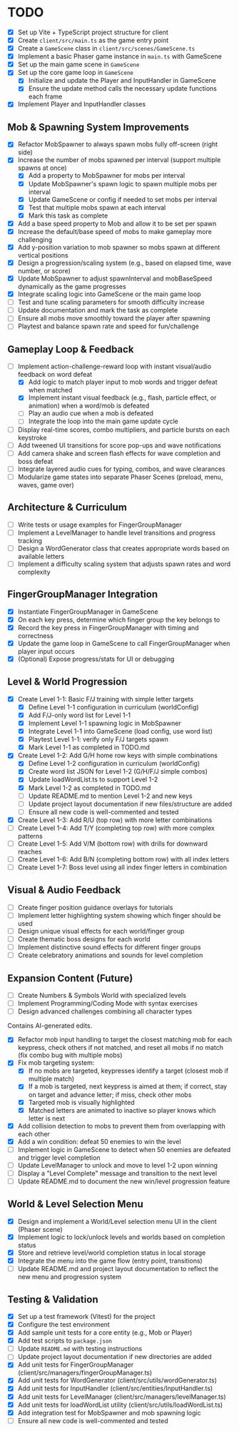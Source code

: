 # TODO

- [x] Set up Vite + TypeScript project structure for client
- [x] Create `client/src/main.ts` as the game entry point
- [x] Create a `GameScene` class in `client/src/scenes/GameScene.ts`
- [x] Implement a basic Phaser game instance in `main.ts` with GameScene
- [x] Set up the main game scene in `GameScene`
- [x] Set up the core game loop in `GameScene`
  - [x] Initialize and update the Player and InputHandler in GameScene
  - [x] Ensure the update method calls the necessary update functions each frame
- [x] Implement Player and InputHandler classes

## Mob & Spawning System Improvements

- [x] Refactor MobSpawner to always spawn mobs fully off-screen (right side)
- [x] Increase the number of mobs spawned per interval (support multiple spawns at once)
  - [x] Add a property to MobSpawner for mobs per interval
  - [x] Update MobSpawner's spawn logic to spawn multiple mobs per interval
  - [x] Update GameScene or config if needed to set mobs per interval
  - [x] Test that multiple mobs spawn at each interval
  - [x] Mark this task as complete
- [x] Add a base speed property to Mob and allow it to be set per spawn
- [x] Increase the default/base speed of mobs to make gameplay more challenging
- [x] Add y-position variation to mob spawner so mobs spawn at different vertical positions
- [x] Design a progression/scaling system (e.g., based on elapsed time, wave number, or score)
- [x] Update MobSpawner to adjust spawnInterval and mobBaseSpeed dynamically as the game progresses
- [x] Integrate scaling logic into GameScene or the main game loop
- [ ] Test and tune scaling parameters for smooth difficulty increase
- [ ] Update documentation and mark the task as complete
- [ ] Ensure all mobs move smoothly toward the player after spawning
- [ ] Playtest and balance spawn rate and speed for fun/challenge

## Gameplay Loop & Feedback

- [ ] Implement action-challenge-reward loop with instant visual/audio feedback on word defeat
  - [x] Add logic to match player input to mob words and trigger defeat when matched
  - [x] Implement instant visual feedback (e.g., flash, particle effect, or animation) when a word/mob is defeated
  - [ ] Play an audio cue when a mob is defeated
  - [ ] Integrate the loop into the main game update cycle
- [ ] Display real-time scores, combo multipliers, and particle bursts on each keystroke
- [ ] Add tweened UI transitions for score pop-ups and wave notifications
- [ ] Add camera shake and screen flash effects for wave completion and boss defeat
- [ ] Integrate layered audio cues for typing, combos, and wave clearances
- [ ] Modularize game states into separate Phaser Scenes (preload, menu, waves, game over)

## Architecture & Curriculum

- [ ] Write tests or usage examples for FingerGroupManager
- [ ] Implement a LevelManager to handle level transitions and progress tracking
- [ ] Design a WordGenerator class that creates appropriate words based on available letters
- [ ] Implement a difficulty scaling system that adjusts spawn rates and word complexity

## FingerGroupManager Integration

- [x] Instantiate FingerGroupManager in GameScene
- [x] On each key press, determine which finger group the key belongs to
- [x] Record the key press in FingerGroupManager with timing and correctness
- [x] Update the game loop in GameScene to call FingerGroupManager when player input occurs
- [x] (Optional) Expose progress/stats for UI or debugging

## Level & World Progression

- [x] Create Level 1-1: Basic F/J training with simple letter targets
  - [x] Define Level 1-1 configuration in curriculum (worldConfig)
  - [x] Add F/J-only word list for Level 1-1
  - [x] Implement Level 1-1 spawning logic in MobSpawner
  - [x] Integrate Level 1-1 into GameScene (load config, use word list)
  - [x] Playtest Level 1-1: verify only F/J targets spawn
  - [x] Mark Level 1-1 as completed in TODO.md
- [x] Create Level 1-2: Add G/H home row keys with simple combinations
  - [x] Define Level 1-2 configuration in curriculum (worldConfig)
  - [x] Create word list JSON for Level 1-2 (G/H/F/J simple combos)
  - [x] Update loadWordList.ts to support Level 1-2
  - [x] Mark Level 1-2 as completed in TODO.md
  - [ ] Update README.md to mention Level 1-2 and new keys
  - [ ] Update project layout documentation if new files/structure are added
  - [ ] Ensure all new code is well-commented and tested
- [x] Create Level 1-3: Add R/U (top row) with more letter combinations
- [ ] Create Level 1-4: Add T/Y (completing top row) with more complex patterns
- [ ] Create Level 1-5: Add V/M (bottom row) with drills for downward reaches
- [ ] Create Level 1-6: Add B/N (completing bottom row) with all index letters
- [ ] Create Level 1-7: Boss level using all index finger letters in combination

## Visual & Audio Feedback

- [ ] Create finger position guidance overlays for tutorials
- [ ] Implement letter highlighting system showing which finger should be used
- [ ] Design unique visual effects for each world/finger group
- [ ] Create thematic boss designs for each world
- [ ] Implement distinctive sound effects for different finger groups
- [ ] Create celebratory animations and sounds for level completion

## Expansion Content (Future)

- [ ] Create Numbers & Symbols World with specialized levels
- [ ] Implement Programming/Coding Mode with syntax exercises
- [ ] Design advanced challenges combining all character types

Contains AI-generated edits.

- [x] Refactor mob input handling to target the closest matching mob for each keypress, check others if not matched, and reset all mobs if no match (fix combo bug with multiple mobs)
- [x] Fix mob targeting system:
  - [x] If no mobs are targeted, keypresses identify a target (closest mob if multiple match)
  - [x] If a mob is targeted, next keypress is aimed at them; if correct, stay on target and advance letter; if miss, check other mobs
  - [x] Targeted mob is visually highlighted
  - [x] Matched letters are animated to inactive so player knows which letter is next
- [x] Add collision detection to mobs to prevent them from overlapping with each other
- [x] Add a win condition: defeat 50 enemies to win the level
- [ ] Implement logic in GameScene to detect when 50 enemies are defeated and trigger level completion
- [ ] Update LevelManager to unlock and move to level 1-2 upon winning
- [ ] Display a "Level Complete" message and transition to the next level
- [ ] Update README.md to document the new win/level progression feature

## World & Level Selection Menu

- [x] Design and implement a World/Level selection menu UI in the client (Phaser scene)
- [x] Implement logic to lock/unlock levels and worlds based on completion status
- [x] Store and retrieve level/world completion status in local storage
- [x] Integrate the menu into the game flow (entry point, transitions)
- [ ] Update README.md and project layout documentation to reflect the new menu and progression system

## Testing & Validation

- [x] Set up a test framework (Vitest) for the project
- [x] Configure the test environment
- [x] Add sample unit tests for a core entity (e.g., Mob or Player)
- [x] Add test scripts to `package.json`
- [ ] Update `README.md` with testing instructions
- [ ] Update project layout documentation if new directories are added
- [x] Add unit tests for FingerGroupManager (client/src/managers/fingerGroupManager.ts)
- [x] Add unit tests for WordGenerator (client/src/utils/wordGenerator.ts)
- [x] Add unit tests for InputHandler (client/src/entities/InputHandler.ts)
- [x] Add unit tests for LevelManager (client/src/managers/levelManager.ts)
- [x] Add unit tests for loadWordList utility (client/src/utils/loadWordList.ts)
- [x] Add integration test for MobSpawner and mob spawning logic
- [ ] Ensure all new code is well-commented and tested
